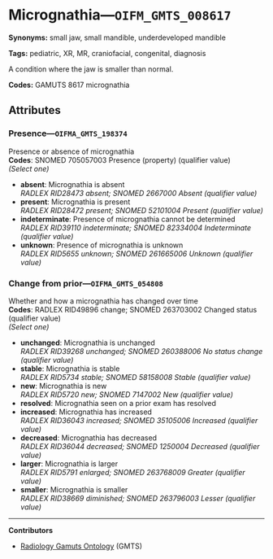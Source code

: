 # Micrognathia—`OIFM_GMTS_008617`

**Synonyms:** small jaw, small mandible, underdeveloped mandible

**Tags:** pediatric, XR, MR, craniofacial, congenital, diagnosis

A condition where the jaw is smaller than normal.

**Codes:** GAMUTS 8617 micrognathia

## Attributes

### Presence—`OIFMA_GMTS_198374`

Presence or absence of micrognathia  
**Codes**: SNOMED 705057003 Presence (property) (qualifier value)  
*(Select one)*

- **absent**: Micrognathia is absent  
_RADLEX RID28473 absent; SNOMED 2667000 Absent (qualifier value)_
- **present**: Micrognathia is present  
_RADLEX RID28472 present; SNOMED 52101004 Present (qualifier value)_
- **indeterminate**: Presence of micrognathia cannot be determined  
_RADLEX RID39110 indeterminate; SNOMED 82334004 Indeterminate (qualifier value)_
- **unknown**: Presence of micrognathia is unknown  
_RADLEX RID5655 unknown; SNOMED 261665006 Unknown (qualifier value)_

### Change from prior—`OIFMA_GMTS_054808`

Whether and how a micrognathia has changed over time  
**Codes**: RADLEX RID49896 change; SNOMED 263703002 Changed status (qualifier value)  
*(Select one)*

- **unchanged**: Micrognathia is unchanged  
_RADLEX RID39268 unchanged; SNOMED 260388006 No status change (qualifier value)_
- **stable**: Micrognathia is stable  
_RADLEX RID5734 stable; SNOMED 58158008 Stable (qualifier value)_
- **new**: Micrognathia is new  
_RADLEX RID5720 new; SNOMED 7147002 New (qualifier value)_
- **resolved**: Micrognathia seen on a prior exam has resolved  
- **increased**: Micrognathia has increased  
_RADLEX RID36043 increased; SNOMED 35105006 Increased (qualifier value)_
- **decreased**: Micrognathia has decreased  
_RADLEX RID36044 decreased; SNOMED 1250004 Decreased (qualifier value)_
- **larger**: Micrognathia is larger  
_RADLEX RID5791 enlarged; SNOMED 263768009 Greater (qualifier value)_
- **smaller**: Micrognathia is smaller  
_RADLEX RID38669 diminished; SNOMED 263796003 Lesser (qualifier value)_

---

**Contributors**

- [Radiology Gamuts Ontology](https://gamuts.net/) (GMTS)